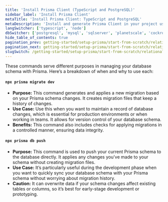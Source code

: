```yaml
---
title: 'Install Prisma Client (TypeScript and PostgreSQL)'
sidebar_label: 'Install Prisma Client'
metaTitle: 'Install Prisma Client: TypeScript and PostgreSQL'
metaDescription: 'Install and generate Prisma Client in your project using TypeScript and PostgreSQL'
langSwitcher: ['typescript', 'node']
dbSwitcher: ['postgresql', 'mysql', 'sqlserver', 'planetscale', 'cockroachdb', 'prismaPostgres']
hide_table_of_contents: true
pagination_prev: getting-started/setup-prisma/start-from-scratch/relational-databases/using-prisma-migrate-typescript-postgresql
pagination_next: getting-started/setup-prisma/start-from-scratch/relational-databases/querying-the-database-typescript-postgresql
slugSwitch: /getting-started/setup-prisma/start-from-scratch/relational-databases/install-prisma-client-
---
```


These commands serve different purposes in managing your database schema with Prisma. Here’s a breakdown of when and why to use each:

#### `npx prisma migrate dev`

- **Purpose:** This command generates and applies a new migration based on your Prisma schema changes. It creates migration files that keep a history of changes.
- **Use Case:** Use this when you want to maintain a record of database changes, which is essential for production environments or when working in teams. It allows for version control of your database schema.
- **Benefits:** This command also includes checks for applying migrations in a controlled manner, ensuring data integrity.

#### `npx prisma db push`

- **Purpose:** This command is used to push your current Prisma schema to the database directly. It applies any changes you've made to your schema without creating migration files.
- **Use Case:** It’s particularly useful during the development phase when you want to quickly sync your database schema with your Prisma schema without worrying about migration history.
- **Caution:** It can overwrite data if your schema changes affect existing tables or columns, so it’s best for early-stage development or prototyping.

